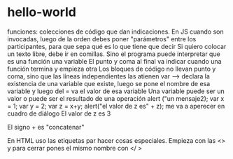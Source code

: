 # hello-world
funciones:  colecciones de código que dan indicaciones. En JS cuando son invocadas, luego de la orden
debes poner "parámetros" entre los participantes, para que sepa qué es lo que tiene que decir
Si quiero colocar un texto libre, debe ir en comillas. Sino el programa puede interpretar que es una función una variable
El punto y coma al final va indicar cuando una función termina y empieza otra
Los bloques de código no llevan punto y coma, sino que las líneas independientes las atienen
var --> declara la existencia de una variable que existe, luego se pone el nombre de esa variable y luego del = va el valor de esa variable
Una variable puede ser un valor o puede ser el resultado de una operación
alert ("un mensaje2);
var x = 1;
var y = 2;
var z = x+y;
alert("el valor de z es" + z);
me va a aperecer en cuadro de diálogo El valor de z es 3

El signo + es "concatenar"

En HTML uso las etiquetas par hacer cosas especiales. Empieza con las <> y para cerrar pones el mismo nombre con </ >
